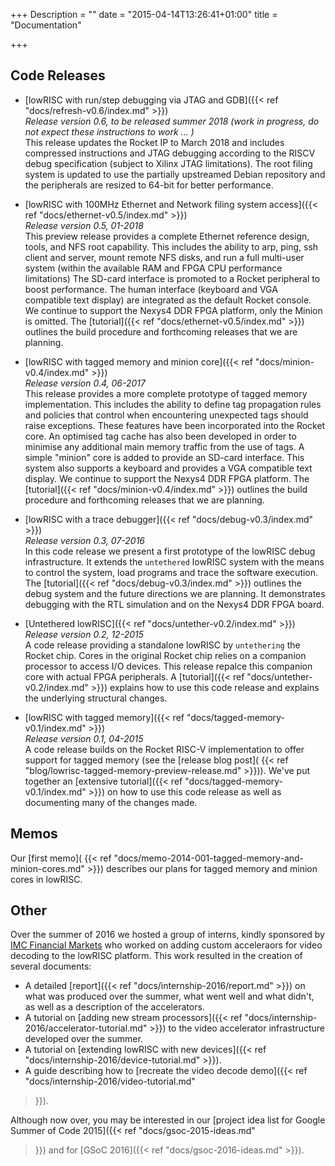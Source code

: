 +++
Description = ""
date = "2015-04-14T13:26:41+01:00"
title = "Documentation"

+++

## Code Releases
* [lowRISC with run/step debugging via JTAG and GDB]({{< ref "docs/refresh-v0.6/index.md" >}})
<br>*Release version 0.6, to be released summer 2018 (work in progress, do not expect these instructions to work ... )*
<br>This release updates the Rocket IP to March 2018 and includes compressed instructions and JTAG debugging according to the RISCV debug specification (subject to Xilinx JTAG limitations). The root filing system is updated to use the partially upstreamed Debian repository and the peripherals are resized to 64-bit for better performance.

* [lowRISC with 100MHz Ethernet and Network filing system access]({{< ref "docs/ethernet-v0.5/index.md" >}})
<br>*Release version 0.5, 01-2018*
<br>This preview release provides a complete Ethernet reference design, tools, and NFS root capability.
This includes the ability to arp, ping, ssh client and server, mount remote NFS disks, and run a full multi-user system (within the available RAM and FPGA CPU performance limitations)
The SD-card interface is promoted to a Rocket peripheral to boost performance.
The human interface (keyboard and VGA compatible text display) are integrated as the default Rocket console.
We continue to support the Nexys4 DDR FPGA platform, only the Minion is omitted.
The [tutorial]({{< ref "docs/ethernet-v0.5/index.md" >}})
outlines the build procedure and forthcoming releases that we are
planning.

* [lowRISC with tagged memory and minion core]({{< ref "docs/minion-v0.4/index.md" >}})
<br>*Release version 0.4, 06-2017*
<br>This release provides a more complete prototype of tagged memory implementation.
This includes the ability to define tag propagation rules and policies that control when encountering unexpected tags should raise exceptions.
These features have been incorporated into the Rocket core.
An optimised tag cache has also been developed in order to minimise any additional main memory traffic from the use of tags.
A simple "minion" core is added to provide an SD-card interface.
This system also supports a keyboard and provides a VGA compatible text display.
We continue to support the Nexys4 DDR FPGA platform.
The [tutorial]({{< ref "docs/minion-v0.4/index.md" >}})
outlines the build procedure and forthcoming releases that we are
planning.

* [lowRISC with a trace debugger]({{< ref "docs/debug-v0.3/index.md" >}})
<br>*Release version 0.3, 07-2016*
<br>In this code release we present a first prototype of the lowRISC debug
infrastructure. It extends the `untethered` lowRISC system with the
means to control the system, load programs and trace the software
execution. The [tutorial]({{< ref "docs/debug-v0.3/index.md" >}})
outlines the debug system and the future directions we are
planning. It demonstrates debugging with the RTL simulation and on
the Nexys4 DDR FPGA board.

* [Untethered lowRISC]({{< ref "docs/untether-v0.2/index.md" >}})
<br>*Release version 0.2, 12-2015*
<br>A code release providing a standalone lowRISC by `untethering` the Rocket chip.
Cores in the original Rocket chip relies on a  companion processor to access I/O devices.
This release repalce this companion core with actual FPGA peripherals.
A [tutorial]({{< ref "docs/untether-v0.2/index.md" >}}) explains how to use this code release and explains the underlying structural changes.

* [lowRISC with tagged memory]({{< ref "docs/tagged-memory-v0.1/index.md" >}})
<br> *Release version 0.1, 04-2015*
<br>A code release builds on the Rocket RISC-V implementation to offer
support for tagged memory (see the [release blog post](
{{< ref "blog/lowrisc-tagged-memory-preview-release.md" >}})). We've put together an
[extensive tutorial]({{< ref "docs/tagged-memory-v0.1/index.md" >}}) on how to use this
code release as well as documenting many of the changes made.

## Memos

Our [first memo](
{{< ref "docs/memo-2014-001-tagged-memory-and-minion-cores.md" >}}) describes our
plans for tagged memory and minion cores in lowRISC.

## Other

Over the summer of 2016 we hosted a group of interns, kindly sponsored by [IMC 
Financial Markets](http://www.imc.nl) who worked on adding custom acceleraors 
for video decoding to the lowRISC platform. This work resulted in the creation 
of several documents:

* A detailed [report]({{< ref "docs/internship-2016/report.md" >}}) on what 
was produced over the summer, what went well and what didn't, as well as a 
description of the accelerators.
* A tutorial on [adding new stream processors]({{< ref 
"docs/internship-2016/accelerator-tutorial.md" >}}) to the video accelerator 
infrastructure developed over the summer.
* A tutorial on [extending lowRISC with new devices]({{< ref 
"docs/internship-2016/device-tutorial.md" >}}).
* A guide describing how to [recreate the video decode demo]({{< ref 
"docs/internship-2016/video-tutorial.md" 
>}}).


Although now over, you may be interested in our [project
idea list for Google Summer of Code 2015]({{< ref "docs/gsoc-2015-ideas.md" 
>}}) and for [GSoC 2016]({{< ref "docs/gsoc-2016-ideas.md" >}}).

